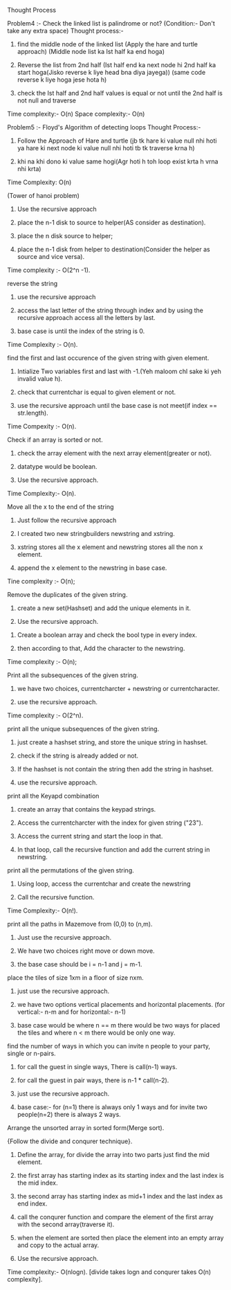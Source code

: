 Thought Process

Problem4 :- Check the linked list is palindrome or not?
(Condition:- Don't take any extra space)
Thought process:- 
1. find the middle node of the linked list
(Apply the hare and turtle approach)
(Middle node list ka Ist half ka end hoga)

2. Reverse the list from 2nd half
(Ist half end ka next node hi 2nd half ka start hoga(Jisko reverse k liye head bna diya jayega))
(same code reverse k liye hoga jese hota h)

3. check the Ist half and 2nd half values is equal or not until the 2nd half is not null
and traverse

Time complexity:- O(n)
Space complexity:- O(n)


Problem5 :- Floyd's Algorithm of detecting loops
Thought Process:-
1. Follow the Approach of Hare and turtle
(jb tk hare ki value null nhi hoti ya hare ki next node ki value null nhi hoti tb tk traverse krna h)

2. khi na khi dono ki value same hogi(Agr hoti h toh loop exist krta h vrna nhi krta)

Time Complexity: O(n)

<!-- problem 6 -->
(Tower of hanoi problem)
1. Use the recursive approach

2. place the n-1 disk to source to helper(AS consider as destination).

3. place the n disk source to helper;

4. place the n-1 disk from helper to destination(Consider the helper as source and vice versa).

Time complexity :- O(2^n -1).


<!-- problem 7 -->
reverse the string

1. use the recursive approach

2. access the last letter of the string through index and by using the recursive approach access all the letters by last.

3. base case is until the index of the string is 0.

Time Complexity :- O(n).

<!-- Problem 8 -->
find the first and last occurence of the given string with given element.

1. Intialize Two variables first and last with -1.(Yeh maloom chl sake ki yeh invalid value h).

2. check that currentchar is equal to given element or not.

3. use the recursive approach until the base case is not meet(if index == str.length).

Time Compexity :- O(n).

<!-- Problem 9 -->
Check if an array is sorted or not.

1. check the array element with the next array element(greater or not).

2. datatype would be boolean.

3. Use the recursive approach.

Time Complexity:- O(n).

<!-- Problem 10 -->

Move all the x to the end of the string

1. Just follow the recursive approach

2. I created two new stringbuilders newstring and xstring.

3. xstring stores all the x element and newstring stores all the non x element.

4. append the x element to the newstring in base case.

Tine complexity :- O(n);

<!-- Problem 11 -->

<!-- Approach 1 -->
Remove the duplicates of the given string.

1. create a new set(Hashset) and add the unique elements in it.

2. Use the recursive approach.

<!-- Approach 2 -->

1. Create a boolean array and check the bool type in every index.

2. then according to that, Add the character to the newstring.

Time complexity :- O(n);

<!-- Problem 12 -->
Print all the subsequences of the given string.

1. we have two choices, currentcharcter + newstring or currentcharacter.

2. use the recursive approach.

Time complexity :- O(2^n).

<!-- Problem 13 -->
print all the unique subsequences of the given string.

1. just create a hashset string, and store the unique string in hashset.

2. check if the string is already added or not.

3. If the hashset is not contain the string then add the string in hashset.

4. use the recursive approach.


<!-- problem 14 -->
print all the Keyapd combination

1. create an array that contains the keypad strings.

2. Access the currentcharcter with the index for given string ("23").

3. Access the current string and start the loop in that.

4. In that loop, call the recursive function and add the current string in newstring.

<!-- Problem 15 -->
print all the permutations of the given string.

1. Using loop, access the currentchar and create the newstring

2. Call the recursive function.

Time Complexity:- O(n!).


<!-- Problem 16 -->
print all the paths in Mazemove from (0,0) to (n,m).

1. Just use the recursive approach.

2. We have two choices right move or down move.

3. the base case should be i = n-1 and j = m-1.


<!-- problem 17 -->
place the tiles of size 1xm in a floor of size nxm.

1. just use the recursive approach.

2. we have two options vertical placements and horizontal placements.
(for vertical:- n-m and for horizontal:- n-1)

3. base case would be where n == m there would be two ways for placed the tiles and where n < m there would be only one way.
 

<!-- Problem 18 -->
find the number of ways in which you can invite n people to your party, single or n-pairs.

1. for call the guest in single ways, There is call(n-1) ways.

2. for call the guest in pair ways, there is n-1 * call(n-2).

3. just use the recursive approach.

4. base case:- for (n=1) there is always only 1 ways and for invite two people(n=2) there is always 2 ways.


<!-- Problem 19 -->
Arrange the unsorted array in sorted form(Merge sort).

{Follow the divide and conqurer technique}.

1. Define the array, for divide the array into two parts just find the mid element.

2. the first array has starting index as its starting index and the last index is the mid index.

3. the second array has starting index as mid+1 index and the last index as end index.

4. call the conqurer function and compare the element of the first array with the second array(traverse it).

5. when the element are sorted then place the element into an empty array and copy to the actual array.

6. Use the recursive approach.

Time complexity:- O(nlogn).
[divide takes logn and conqurer takes O(n) complexity].

